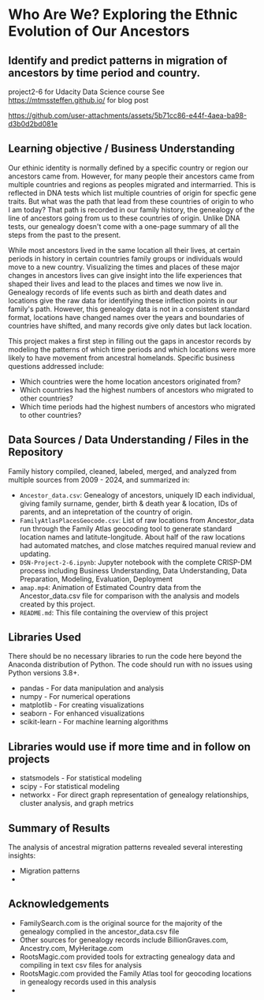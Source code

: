 # Who Are We?  Exploring the Ethnic Evolution of Our Ancestors
## Identify and predict patterns in migration of ancestors by time period and country. 
project2-6 for Udacity Data Science course
See https://mtmssteffen.github.io/ for blog post 

https://github.com/user-attachments/assets/5b71cc86-e44f-4aea-ba98-d3b0d2bd081e


## Learning objective / Business Understanding
Our ethinic identity is normally defined by a specific country or region our ancestors came from.  However, for many people their ancestors came from multiple countries and regions as peoples migrated and intermarried.  This is reflected in DNA tests which list multiple countries of origin for specfic gene traits.  But what was the path that lead from these countries of origin to who I am today?  That path is recorded in our family history, the genealogy of the line of ancestors going from us to these countries of origin.  Unlike DNA tests, our genealogy doesn't come with a one-page summary of all the steps from the past to the present.   

While most ancestors lived in the same location all their lives, at certain periods in history in certain countries family groups or individuals would move to a new country.  Visualizing the times and places of these major changes in ancestors lives can give insight into the life experiences that shaped their lives and lead to the places and times we now live in.  Genealogy records of life events such as birth and death dates and locations give the raw data for identifying these inflection points in our family's path.  However, this genealogy data is not in a consistent standard format, locations have changed names over the years and boundaries of countries have shifted, and many records give only dates but lack location.  

This project makes a first step in filling out the gaps in ancestor records by modeling the patterns of which time periods and which locations were more likely to have movement from ancestral homelands.  Specific business questions addressed include:
- Which countries were the home location ancestors originated from?
- Which countries had the highest numbers of ancestors who migrated to other countries?
- Which time periods had the highest numbers of ancestors who migrated to other countries?


## Data Sources / Data Understanding / Files in the Repository
Family history compiled, cleaned, labeled, merged, and analyzed from multiple sources from 2009 - 2024, and summarized in:  

 - `Ancestor_data.csv`:  Genealogy of ancestors, uniquely ID each individual, giving family surname, gender, birth & death year & location, IDs of parents, and an intepretation of the country of origin.
 - `FamilyAtlasPlacesGeocode.csv`:  List of raw locations from Ancestor_data run through the Family Atlas geocoding tool to generate standard location names and latitute-longitude.  About half of the raw locations had automated matches, and close matches required manual review and updating.
- `DSN-Project-2-6.ipynb`: Jupyter notebook with the complete CRISP-DM process including Business Understanding, Data Understanding, Data Preparation, Modeling, Evaluation, Deployment
- `amap.mp4`:  Animation of Estimated Country data from the Ancestor_data.csv file for comparison with the analysis and models created by this project.
- `README.md`: This file containing the overview of this project   


## Libraries Used
There should be no necessary libraries to run the code here beyond the Anaconda distribution of Python.  The code should run with no issues using Python versions 3.8+.
- pandas - For data manipulation and analysis
- numpy - For numerical operations
- matplotlib - For creating visualizations
- seaborn - For enhanced visualizations
- scikit-learn - For machine learning algorithms
      
## Libraries would use if more time and in follow on projects
- statsmodels - For statistical modeling
- scipy - For statistical modeling
- networkx - For direct graph representation of genealogy relationships, cluster analysis, and graph metrics
  

## Summary of Results
The analysis of ancestral migration patterns revealed several interesting insights:
- Migration patterns
- 
## Acknowledgements
- FamilySearch.com is the original source for the majority of the genealogy complied in the ancestor_data.csv file
- Other sources for genealogy records include BillionGraves.com, Ancestry.com, MyHeritage.com
- RootsMagic.com provided tools for extracting genealogy data and compiling in text csv files for analysis
- RootsMagic.com provided the Family Atlas tool for geocoding locations in genealogy records used in this analysis
- 


